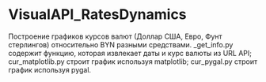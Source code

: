 # VisualAPI_RatesDynamics
Построение графиков курсов валют (Доллар США, Евро, Фунт стерлингов) относительно BYN разными средствами. _get_info.py содержит функцию, которая извлекает даты и курс валюты из URL API; cur_matplotlib.py строит график используя matplotlib; cur_pygal.py строит график используя pygal.
